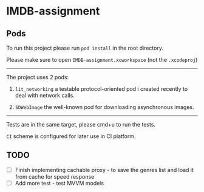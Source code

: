 # IMDB-assignment


## Pods
To run this project please run `pod install` in the root directory.

Please make sure to open `IMDB-assignment.xcworkspace` (not the `.xcodeproj`)

---

The project uses 2 pods:

1. `lit_networking` a testable protocol-oriented pod i created recently to deal with network calls.

2. `SDWebImage` the well-known pod for downloading asynchronous images.

---

Tests are in the same target, please cmd+u to run the tests.

`CI` scheme is configured for later use in CI platform.


## TODO

- [ ] Finish implementing cachable proxy - to save the genres list and load it from cache for speed response 
- [ ] Add more test - test MVVM models
